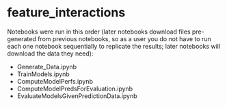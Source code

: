 # feature_interactions

Notebooks were run in this order (later notebooks download files pre-generated from previous notebooks, so as a user you do not have to run each one notebook sequentially to replicate the results; later notebooks will download the data they need):
- Generate_Data.ipynb
- TrainModels.ipynb
- ComputeModelPerfs.ipynb
- ComputeModelPredsForEvaluation.ipynb
- EvaluateModelsGivenPredictionData.ipynb

